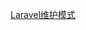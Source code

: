 [Laravel维护模式](https://github.com/nonelittlesong/study-web/blob/master/PHP/Laravel/README.md#%E7%BB%B4%E6%8A%A4%E6%A8%A1%E5%BC%8F)  
